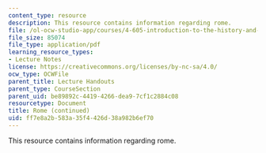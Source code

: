 ```yaml
---
content_type: resource
description: This resource contains information regarding rome.
file: /ol-ocw-studio-app/courses/4-605-introduction-to-the-history-and-theory-of-architecture-spring-2012/ff7e8a2b583a35f4426d38a982b6ef70_MIT4_605S12_lec14.pdf
file_size: 85074
file_type: application/pdf
learning_resource_types:
- Lecture Notes
license: https://creativecommons.org/licenses/by-nc-sa/4.0/
ocw_type: OCWFile
parent_title: Lecture Handouts
parent_type: CourseSection
parent_uid: be89892c-4419-4266-dea9-7cf1c2884c08
resourcetype: Document
title: Rome (continued)
uid: ff7e8a2b-583a-35f4-426d-38a982b6ef70
---
```

This resource contains information regarding rome.